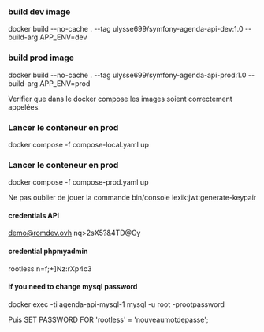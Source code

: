 ### build dev image
docker build --no-cache . --tag ulysse699/symfony-agenda-api-dev:1.0 --build-arg APP_ENV=dev


### build prod image
docker build --no-cache . --tag ulysse699/symfony-agenda-api-prod:1.0 --build-arg APP_ENV=prod

Verifier que dans le docker compose les images soient correctement appelées.

### Lancer le conteneur en prod
docker compose -f compose-local.yaml up

### Lancer le conteneur en prod
docker compose -f compose-prod.yaml up

Ne pas oublier de jouer la commande
bin/console lexik:jwt:generate-keypair

#### credentials API
demo@romdev.ovh
nq>2sX5?&4TD@Gy

#### credential phpmyadmin
rootless
n=f;+]Nz:rXp4c3


#### if you need to change mysql password
docker exec -ti agenda-api-mysql-1 mysql -u root -prootpassword

Puis
SET PASSWORD FOR 'rootless' = 'nouveaumotdepasse';

